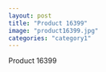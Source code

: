 ```yaml
---
layout: post
title: "Product 16399"
image: "product16399.jpg"
categories: "category1"
---
```

Product 16399
